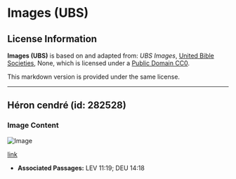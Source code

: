 # Images (UBS)

## License Information

**Images (UBS)** is based on and adapted from: _UBS Images_, [United Bible Societies](https://unitedbiblesocieties.org/), None, which is licensed under a [Public Domain CC0](https://creativecommons.org/public-domain/cc0/).

This markdown version is provided under the same license.



--------------------------------

## Héron cendré (id: 282528)

### Image Content

![Image](https://cdn.aquifer.bible/aquifer-content/resources/Media/WEB-0276_grey_heron.jpg)

[link](https://cdn.aquifer.bible/aquifer-content/resources/Media/WEB-0276_grey_heron.jpg)

* **Associated Passages:** LEV 11:19; DEU 14:18

